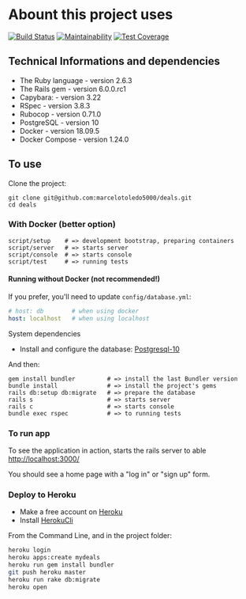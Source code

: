 # Abount this project uses

[![Build Status](https://api.travis-ci.org/marcelotoledo5000/deals.svg?branch=master)](https://travis-ci.org/marcelotoledo5000/deals.svg?branch=master)
[![Maintainability](https://api.codeclimate.com/v1/badges/ee89b0339d22fa938cd5/maintainability)](https://codeclimate.com/github/marcelotoledo5000/deals/maintainability)
[![Test Coverage](https://api.codeclimate.com/v1/badges/ee89b0339d22fa938cd5/test_coverage)](https://codeclimate.com/github/marcelotoledo5000/deals/test_coverage)

## Technical Informations and dependencies

* The Ruby language - version 2.6.3
* The Rails gem     - version 6.0.0.rc1
* Capybara:         - version 3.22
* RSpec             - version 3.8.3
* Rubocop           - version 0.71.0
* PostgreSQL        - version 10
* Docker            - version 18.09.5
* Docker Compose    - version 1.24.0

## To use

Clone the project:

``` Shell
git clone git@github.com:marcelotoledo5000/deals.git
cd deals
```

### With Docker (better option)

``` Shell
script/setup    # => development bootstrap, preparing containers
script/server   # => starts server
script/console  # => starts console
script/test     # => running tests
```

#### Running without Docker (not recommended!)

If you prefer, you'll need to update `config/database.yml`:

``` Yaml
# host: db        # when using docker
host: localhost   # when using localhost
```

System dependencies

* Install and configure the database: [Postgresql-10](https://www.postgresql.org/download/)

And then:

``` Shell
gem install bundler         # => install the last Bundler version
bundle install              # => install the project's gems
rails db:setup db:migrate   # => prepare the database
rails s                     # => starts server
rails c                     # => starts console
bundle exec rspec           # => to running tests
```

### To run app

To see the application in action, starts the rails server to able [http://localhost:3000/](http://localhost:3000.)

You should see a home page with a "log in" or "sign up" form.

### Deploy to Heroku

* Make a free account on [Heroku](https://www.heroku.com/)
* Install [HerokuCli](https://devcenter.heroku.com/articles/heroku-cli)

From the Command Line, and in the project folder:

``` bash
heroku login
heroku apps:create mydeals
heroku run gem install bundler
git push heroku master
heroku run rake db:migrate
heroku open
```
